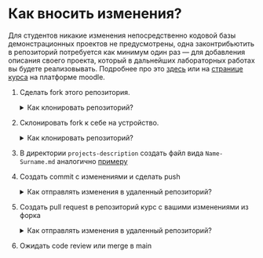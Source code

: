 # Как вносить изменения?

Для студентов никакие изменения непосредственно кодовой базы демонстрационных проектов не предусмотрены, одна законтрибьютить в репозиторий потребуется как минимум один раз — для добавления описания своего проекта, который в дальнейших лабораторных работах вы будете реализовывать. Подробнее про это [здесь](projects-description/README.md) или на [странице курса](https://edu.vsu.ru/course/view.php?id=18365) на платформе moodle.

1. Сделать fork этого репозитория.
   <details>
   <summary>Как клонировать репозиторий?</summary>
        Вы взрослые люди и в состоянии найти информацию в интернете, если ещё не научились пользоваться распределенными системами контроля версий.
        https://docs.github.com/ru/get-started/quickstart/fork-a-repo#forking-a-repository
   </details>
2. Склонировать fork к себе на устройство.
   <details>
   <summary>Как клонировать репозиторий?</summary>
        Вы взрослые люди и в состоянии найти информацию в интернете, если ещё не научились пользоваться распределенными системами контроля версий.
        https://docs.github.com/ru/repositories/creating-and-managing-repositories/cloning-a-repository#cloning-a-repository
   </details>

3. В директории `projects-description` создать файл вида `Name-Surname.md` аналогично [примеру](projects-description/Viktor-Reshetov.md)
4. Создать commit с изменениями и сделать push
   <details>
   <summary>Как отправлять изменения в удаленный репозиторий?</summary>
        Вы взрослые люди и в состоянии найти информацию в интернете, если ещё не научились пользоваться распределенными системами контроля версий.
        https://docs.github.com/ru/get-started/using-git/pushing-commits-to-a-remote-repository
   </details>
5. Создать pull request в репозиторий курс с вашими изменениями из форка
   <details>
   <summary>Как отправлять изменения в удаленный репозиторий?</summary>
        Вы взрослые люди и в состоянии найти информацию в интернете, если ещё не научились пользоваться распределенными системами контроля версий.
        https://docs.github.com/ru/pull-requests/collaborating-with-pull-requests/proposing-changes-to-your-work-with-pull-requests/creating-a-pull-request
   </details>
6. Ожидать code review или merge в main
